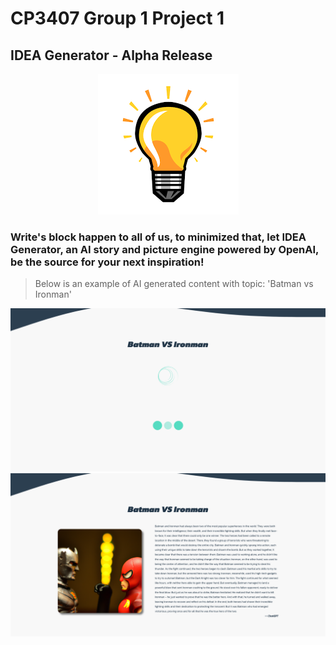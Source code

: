 # CP3407 Group 1 Project 1
## IDEA Generator - Alpha Release

<p align="center">
  <img src="./image/idea.png">
</p>

### Write's block happen to all of us, to minimized that, let IDEA Generator, an AI story and picture engine powered by OpenAI, be the source for your next inspiration!
> Below is an example of AI generated content with topic: 'Batman vs Ironman'

![loading](./image/loading.png)
![loading](./image/story_with_image.png)
